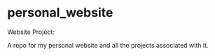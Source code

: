 # personal_website
Website Project:

A repo for my personal website
and all the projects associated with it.
